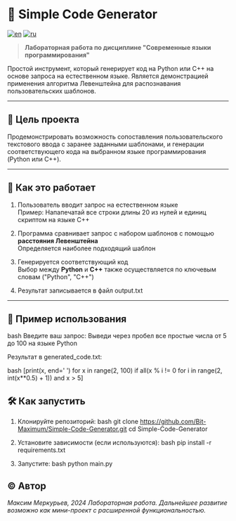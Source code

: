 # 🧠 Simple Code Generator

[![en](https://img.shields.io/badge/lang-en-red.svg)](https://github.com/Bit-Maximum/Simple-Code-Generator/blob/master/README.md)
[![ru](https://img.shields.io/badge/lang-ru-blue.svg)](https://github.com/Bit-Maximum/Simple-Code-Generator/blob/master/Translation/README.ru.md)

> **Лабораторная работа по дисциплине "Современные языки программирования"**

Простой инструмент, который генерирует код на Python или C++ на основе запроса на естественном языке. Является демонстрацией применения алгоритма Левенштейна для распознавания пользовательских шаблонов.

---

## 📌 Цель проекта

Продемонстрировать возможность сопоставления пользовательского текстового ввода с заранее заданными шаблонами, и генерации соответствующего кода на выбранном языке программирования (Python или C++).

---

## 🧩 Как это работает

1. Пользователь вводит запрос на естественном языке  
   Пример: Напапечатай все строки длины 20 из нулей и единиц скриптом на языке C++

2. Программа сравнивает запрос с набором шаблонов с помощью **расстояния Левенштейна**  
   Определяется наиболее подходящий шаблон

3. Генерируется соответствующий код  
   Выбор между **Python** и **C++** также осуществляется по ключевым словам ("Python", "C++")

4. Результат записывается в файл output.txt

---

## 🔧 Пример использования

bash
Введите ваш запрос:
Выведи через пробел все простые числа от 5 до 100 на языке Python


Результат в generated_code.txt:

bash
[print(x, end=' ') for x in range(2, 100) if all(x % i != 0 for i in range(2, int(x**0.5) + 1)) and x > 5]


## 🛠️ Как запустить
1. Клонируйте репозиторий:
   bash
   git clone https://github.com/Bit-Maximum/Simple-Code-Generator.git
   cd Simple-Code-Generator

2. Установите зависимости (если используются):
   bash
   pip install -r requirements.txt

3. Запустите:
   bash
   python main.py


## © Автор
_Максим Меркурьев, 2024_
_Лабораторная работа. Дальнейшее развитие возможно как мини-проект с расширенной функциональностью._